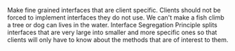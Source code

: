 Make fine grained interfaces that are client specific. Clients should not be forced to implement interfaces they do not use. We can't make a fish climb a tree or dog can lives in the water.
Interface Segregation Principle splits interfaces that are very large into smaller and more specific ones so that clients will only have to know about the methods that are of interest to them.
